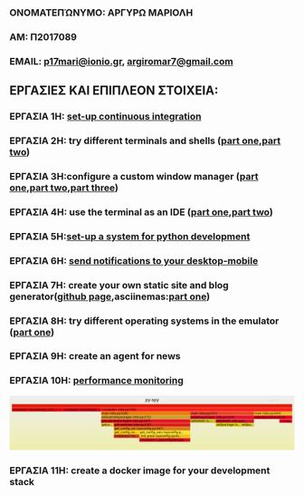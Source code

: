 ### ΟΝΟΜΑΤΕΠΏΝΥΜΟ: ΑΡΓΥΡΩ ΜΑΡΙΟΛΗ
### ΑΜ: Π2017089
### ΕΜΑΙL: p17mari@ionio.gr, argiromar7@gmail.com

## ΕΡΓΑΣΙΕΣ ΚΑΙ ΕΠΙΠΛΕΟΝ ΣΤΟΙΧΕΙΑ:

### ΕΡΓΑΣΙΑ 1Η: [set-up continuous integration](https://github.com/p17mari/mycv.github.io/edit/master/README.md)
### ΕΡΓΑΣΙΑ 2Η: try different terminals and shells ([part one](https://asciinema.org/a/328538),[part two](https://asciinema.org/a/328540))
### ΕΡΓΑΣΙΑ 3Η:configure a custom window manager ([part one](https://asciinema.org/a/328072),[part two](https://asciinema.org/a/328075),[part three](https://asciinema.org/a/328078))
### ΕΡΓΑΣΙΑ 4Η:  use the terminal as an IDE ([part one](https://asciinema.org/a/327120),[part two](https://asciinema.org/a/327337))
### ΕΡΓΑΣΙΑ 5Η:[set-up a system for python development](https://asciinema.org/a/325932)
### ΕΡΓΑΣΙΑ 6Η: [send notifications to your desktop-mobile](https://asciinema.org/a/325966)
### ΕΡΓΑΣΙΑ 7Η: create your own static site and blog generator([github page](https://p17mari.github.io/letters-from-mom/),asciinemas:[part one]())
### ΕΡΓΑΣΙΑ 8Η: try different operating systems in the emulator ([part one](https://asciinema.org/a/328543))
### ΕΡΓΑΣΙΑ 9Η: create an agent for news
### ΕΡΓΑΣΙΑ 10Η: [performance monitoring](https://asciinema.org/a/328546)
![image](profile.png)
### ΕΡΓΑΣΙΑ 11Η: create a docker image for your development stack
